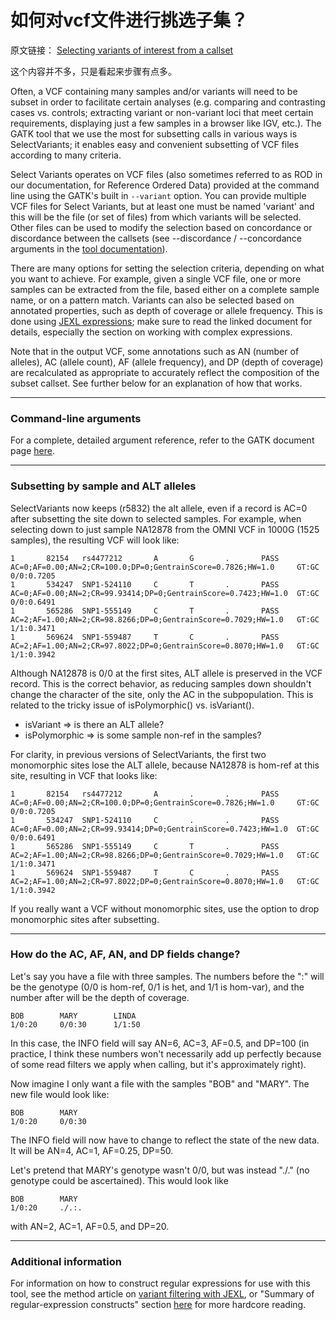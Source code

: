 # 如何对vcf文件进行挑选子集？

原文链接： [ Selecting variants of interest from a callset](https://software.broadinstitute.org/gatk/documentation/article?id=54)

这个内容并不多，只是看起来步骤有点多。

Often, a VCF containing many samples and/or variants will need to be subset in order to facilitate certain analyses (e.g. comparing and contrasting cases vs. controls; extracting variant or non-variant loci that meet certain requirements, displaying just a few samples in a browser like IGV, etc.). The GATK tool that we use the most for subsetting calls in various ways is SelectVariants; it enables easy and convenient subsetting of VCF files according to many criteria.

Select Variants operates on VCF files (also sometimes referred to as ROD in our documentation, for Reference Ordered Data) provided at the command line using the GATK's built in `--variant` option. You can provide multiple VCF files for Select Variants, but at least one must be named 'variant' and this will be the file (or set of files) from which variants will be selected. Other files can be used to modify the selection based on concordance or discordance between the callsets (see --discordance / --concordance arguments in the [tool documentation](https://www.broadinstitute.org/gatk/gatkdocs/org_broadinstitute_gatk_tools_walkers_variantutils_SelectVariants.php)).

There are many options for setting the selection criteria, depending on what you want to achieve. For example, given a single VCF file, one or more samples can be extracted from the file, based either on a complete sample name, or on a pattern match. Variants can also be selected based on annotated properties, such as depth of coverage or allele frequency. This is done using [JEXL expressions](http://www.broadinstitute.org/gatk/guide/article?id=1255); make sure to read the linked document for details, especially the section on working with complex expressions.

Note that in the output VCF, some annotations such as AN (number of alleles), AC (allele count), AF (allele frequency), and DP (depth of coverage) are recalculated as appropriate to accurately reflect the composition of the subset callset. See further below for an explanation of how that works.

------

### Command-line arguments

For a complete, detailed argument reference, refer to the GATK document page [here](http://www.broadinstitute.org/gatk/gatkdocs/org_broadinstitute_gatk_tools_walkers_variantutils_SelectVariants.php).

------

### Subsetting by sample and ALT alleles

SelectVariants now keeps (r5832) the alt allele, even if a record is AC=0 after subsetting the site down to selected samples. For example, when selecting down to just sample NA12878 from the OMNI VCF in 1000G (1525 samples), the resulting VCF will look like:

```
1       82154   rs4477212       A       G       .       PASS    AC=0;AF=0.00;AN=2;CR=100.0;DP=0;GentrainScore=0.7826;HW=1.0     GT:GC   0/0:0.7205
1       534247  SNP1-524110     C       T       .       PASS    AC=0;AF=0.00;AN=2;CR=99.93414;DP=0;GentrainScore=0.7423;HW=1.0  GT:GC   0/0:0.6491
1       565286  SNP1-555149     C       T       .       PASS    AC=2;AF=1.00;AN=2;CR=98.8266;DP=0;GentrainScore=0.7029;HW=1.0   GT:GC   1/1:0.3471
1       569624  SNP1-559487     T       C       .       PASS    AC=2;AF=1.00;AN=2;CR=97.8022;DP=0;GentrainScore=0.8070;HW=1.0   GT:GC   1/1:0.3942
```

Although NA12878 is 0/0 at the first sites, ALT allele is preserved in the VCF record. This is the correct behavior, as reducing samples down shouldn't change the character of the site, only the AC in the subpopulation. This is related to the tricky issue of isPolymorphic() vs. isVariant().

- isVariant => is there an ALT allele?
- isPolymorphic => is some sample non-ref in the samples?

For clarity, in previous versions of SelectVariants, the first two monomorphic sites lose the ALT allele, because NA12878 is hom-ref at this site, resulting in VCF that looks like:

```
1       82154   rs4477212       A       .       .       PASS    AC=0;AF=0.00;AN=2;CR=100.0;DP=0;GentrainScore=0.7826;HW=1.0     GT:GC   0/0:0.7205
1       534247  SNP1-524110     C       .       .       PASS    AC=0;AF=0.00;AN=2;CR=99.93414;DP=0;GentrainScore=0.7423;HW=1.0  GT:GC   0/0:0.6491
1       565286  SNP1-555149     C       T       .       PASS    AC=2;AF=1.00;AN=2;CR=98.8266;DP=0;GentrainScore=0.7029;HW=1.0   GT:GC   1/1:0.3471
1       569624  SNP1-559487     T       C       .       PASS    AC=2;AF=1.00;AN=2;CR=97.8022;DP=0;GentrainScore=0.8070;HW=1.0   GT:GC   1/1:0.3942
```

If you really want a VCF without monomorphic sites, use the option to drop monomorphic sites after subsetting.

------

### How do the AC, AF, AN, and DP fields change?

Let's say you have a file with three samples. The numbers before the ":" will be the genotype (0/0 is hom-ref, 0/1 is het, and 1/1 is hom-var), and the number after will be the depth of coverage.

```
BOB        MARY        LINDA
1/0:20     0/0:30      1/1:50
```

In this case, the INFO field will say AN=6, AC=3, AF=0.5, and DP=100 (in practice, I think these numbers won't necessarily add up perfectly because of some read filters we apply when calling, but it's approximately right).

Now imagine I only want a file with the samples "BOB" and "MARY". The new file would look like:

```
BOB        MARY
1/0:20     0/0:30
```

The INFO field will now have to change to reflect the state of the new data. It will be AN=4, AC=1, AF=0.25, DP=50.

Let's pretend that MARY's genotype wasn't 0/0, but was instead "./." (no genotype could be ascertained). This would look like

```
BOB        MARY
1/0:20     ./.:.
```

with AN=2, AC=1, AF=0.5, and DP=20.

------

### Additional information

For information on how to construct regular expressions for use with this tool, see the method article on [variant filtering with JEXL](https://www.broadinstitute.org/gatk/guide/article?id=1255), or "Summary of regular-expression constructs" section [here](http://docs.oracle.com/javase/1.4.2/docs/api/java/util/regex/Pattern.html) for more hardcore reading.